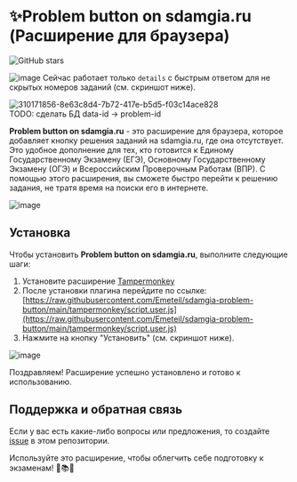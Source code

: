 # ✨Problem button on sdamgia.ru (Расширение для браузера)

![GitHub stars](https://img.shields.io/github/stars/Emeteil/sdamgia-problem-button.svg?style=social&label=Star&maxAge=2592000)

![image](http://lifehackov.ru/uploads/65e73b6f84953.svg)
Сейчас работает только `details` с быстрым ответом для не скрытых номеров заданий (см. скриншот ниже).

![310171856-8e63c8d4-7b72-417e-b5d5-f03c14ace828](https://github.com/Emeteil/sdamgia-problem-button/assets/94739287/a90183dd-9b14-4744-99ec-50bf8aee173e)
<br>TODO: сделать БД data-id -> problem-id

**Problem button on sdamgia.ru** - это расширение для браузера, которое добавляет кнопку решения заданий на sdamgia.ru, где она отсутствует. Это удобное дополнение для тех, кто готовится к Единому Государственному Экзамену (ЕГЭ), Основному Государственному Экзамену (ОГЭ) и Всероссийским Проверочным Работам (ВПР). С помощью этого расширения, вы сможете быстро перейти к решению задания, не тратя время на поиски его в интернете.

![image](https://github.com/Emeteil/sdamgia-problem-button/assets/94739287/bd188e38-e756-403f-9a82-10991bd606fd)

## Установка

Чтобы установить **Problem button on sdamgia.ru**, выполните следующие шаги:

1. Установите расширение [Tampermonkey](https://chromewebstore.google.com/detail/tampermonkey/dhdgffkkebhmkfjojejmpbldmpobfkfo)
2. После установки плагина перейдите по ссылке: [https://raw.githubusercontent.com/Emeteil/sdamgia-problem-button/main/tampermonkey/script.user.js](https://raw.githubusercontent.com/Emeteil/sdamgia-problem-button/main/tampermonkey/script.user.js)
3. Нажмите на кнопку "Установить" (см. скриншот ниже).

![image](https://github.com/Emeteil/sdamgia-problem-button/assets/94739287/4ec73748-9baa-4aab-8706-46ecdc3834b5)

Поздравляем! Расширение успешно установлено и готово к использованию.

## Поддержка и обратная связь

Если у вас есть какие-либо вопросы или предложения, то создайте [issue](https://github.com/Emeteil/sdamgia-problem-button/issues) в этом репозитории.

Используйте это расширение, чтобы облегчить себе подготовку к экзаменам! 💪📚🚀
